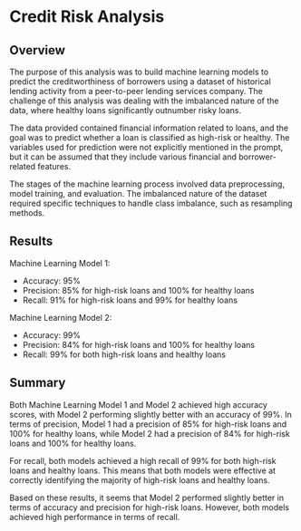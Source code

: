 # Credit Risk Analysis

## Overview

The purpose of this analysis was to build machine learning models to predict the creditworthiness of borrowers using a dataset of historical lending activity from a peer-to-peer lending services company. The challenge of this analysis was dealing with the imbalanced nature of the data, where healthy loans significantly outnumber risky loans.

The data provided contained financial information related to loans, and the goal was to predict whether a loan is classified as high-risk or healthy. The variables used for prediction were not explicitly mentioned in the prompt, but it can be assumed that they include various financial and borrower-related features.

The stages of the machine learning process involved data preprocessing, model training, and evaluation. The imbalanced nature of the dataset required specific techniques to handle class imbalance, such as resampling methods.

## Results

Machine Learning Model 1:

- Accuracy: 95%
- Precision: 85% for high-risk loans and 100% for healthy loans
- Recall: 91% for high-risk loans and 99% for healthy loans

Machine Learning Model 2:

- Accuracy: 99%
- Precision: 84% for high-risk loans and 100% for healthy loans
- Recall: 99% for both high-risk loans and healthy loans

## Summary

Both Machine Learning Model 1 and Model 2 achieved high accuracy scores, with Model 2 performing slightly better with an accuracy of 99%. In terms of precision, Model 1 had a precision of 85% for high-risk loans and 100% for healthy loans, while Model 2 had a precision of 84% for high-risk loans and 100% for healthy loans.

For recall, both models achieved a high recall of 99% for both high-risk loans and healthy loans. This means that both models were effective at correctly identifying the majority of high-risk loans and healthy loans.

Based on these results, it seems that Model 2 performed slightly better in terms of accuracy and precision for high-risk loans. However, both models achieved high performance in terms of recall. 